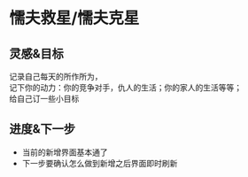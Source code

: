 # 懦夫救星/懦夫克星

## 灵感&目标
记录自己每天的所作所为，  
记下你的动力：你的竞争对手，仇人的生活；你的家人的生活等等；  
给自己订一些小目标

## 进度&下一步
* 当前的新增界面基本通了
* 下一步要确认怎么做到新增之后界面即时刷新